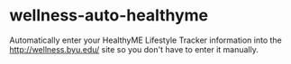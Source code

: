 # wellness-auto-healthyme
Automatically enter your HealthyME Lifestyle Tracker information into the http://wellness.byu.edu/ site so you don't have to enter it manually.
